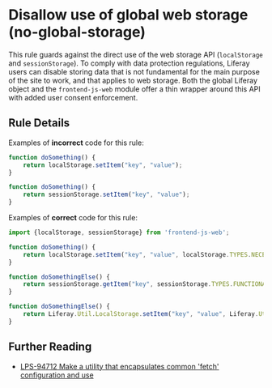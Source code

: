 # Disallow use of global web storage (no-global-storage)

This rule guards against the direct use of the web storage API (`localStorage` and `sessionStorage`). To comply with data protection regulations, Liferay users can disable storing data that is not fundamental for the main purpose of the site to work, and that applies to web storage. Both the global Liferay object and the `frontend-js-web` module offer a thin wrapper around this API with added user consent enforcement.

## Rule Details

Examples of **incorrect** code for this rule:

```js
function doSomething() {
	return localStorage.setItem("key", "value");
}

function doSomething() {
	return sessionStorage.setItem("key", "value");
}
```

Examples of **correct** code for this rule:

```js
import {localStorage, sessionStorage} from 'frontend-js-web';

function doSomething() {
	return localStorage.setItem("key", "value", localStorage.TYPES.NECESSARY);
}

function doSomethingElse() {
	return sessionStorage.getItem("key", sessionStorage.TYPES.FUNCTIONAL)
}

function doSomethingElse() {
	return Liferay.Util.LocalStorage.setItem("key", "value", Liferay.Util.LocalStorage.TYPES.NECESSARY);
}
```

## Further Reading

-   [LPS-94712 Make a utility that encapsulates common 'fetch' configuration and use](https://issues.liferay.com/browse/LPS-94712)

